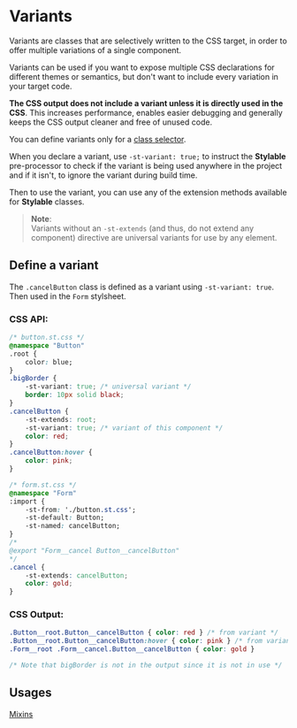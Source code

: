 # Variants

Variants are classes that are selectively written to the CSS target, in order to offer multiple variations of a single component.

Variants can be used if you want to expose multiple CSS declarations for different themes or semantics, but don't want to include every variation in your target code. 

**The CSS output does not include a variant unless it is directly used in the CSS**. This increases performance, enables easier debugging and generally keeps the CSS output cleaner and free of unused code.

You can define variants only for a [class selector](./class-selectors.md). 

When you declare a variant, use `-st-variant: true;` to instruct the **Stylable** pre-processor to check if the variant is being used anywhere in the project and if it isn't, to ignore the variant during build time. 

Then to use the variant, you can use any of the extension methods available for **Stylable** classes. 

> **Note**:  
> Variants without an `-st-extends` (and thus, do not extend any component) directive are universal variants for use by any element.

## Define a variant

The `.cancelButton` class is defined as a variant using `-st-variant: true`. Then used in the `Form` stylsheet.

### CSS API:

```css
/* button.st.css */
@namespace "Button"
.root {
    color: blue;
}
.bigBorder {
    -st-variant: true; /* universal variant */
    border: 10px solid black;
}
.cancelButton {
    -st-extends: root;
    -st-variant: true; /* variant of this component */
    color: red;
}
.cancelButton:hover {
    color: pink;
}
```

```css
/* form.st.css */
@namespace "Form"
:import {
    -st-from: './button.st.css';
    -st-default: Button;
    -st-named: cancelButton;
}
/* 
@export "Form__cancel Button__cancelButton" 
*/
.cancel {
    -st-extends: cancelButton;
    color: gold;
}
```

### CSS Output:

```css
.Button__root.Button__cancelButton { color: red } /* from variant */
.Button__root.Button__cancelButton:hover { color: pink } /* from variant */
.Form__root .Form__cancel.Button__cancelButton { color: gold }

/* Note that bigBorder is not in the output since it is not in use */
```

## Usages

[Mixins](./mixin-syntax.md)

